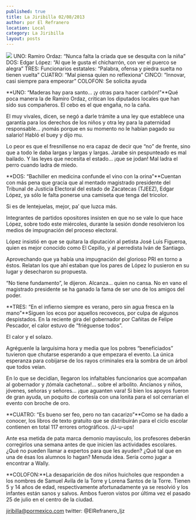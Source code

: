 ```yaml
---
published: true
title: La Jiribilla 02/08/2013
author: por El Refranero
location: Local
category: La Jiribilla
layout: posts
---
```


![](http://i.imgur.com/NoYCZghm.jpg)
UNO: Ramiro Ordaz: “Nunca falta la criada que se desquita con la niña”
DOS: Edgar López: “Al que le gusta el chicharrón, con ver el puerco se alegra”
TRES: Funcionarios estatales: “Palabra, ofensa y piedra suelta no tienen vuelta”
CUATRO: “Mal piensa quien no reflexiona”
CINCO: “Innovar, casi siempre para empeorar”
COLOFON: Se solicita ayuda

**UNO: “Maderas hay para santo… ¡y otras para hacer carbón!”**Qué poca manera la de Ramiro Ordaz, critican los diputados locales que han sido sus compañeros.
El cebo es el que engaña, no la caña.

El muy vivales, dicen, se negó a darle trámite a una ley que establece una garantía para los derechos de los niños y otra ley para la paternidad responsable… ¡nomás porque en su momento no le habían pagado su salario!
Habló el buey y dijo mu.

Lo peor es que el fresnillense no era capaz de decir que “no” de frente, sino que a todo le daba largas y largas y largas.
Jarabe sin pespunteado es mal bailado.
Y las leyes que necesita el estado… ¡que se jodan!
Mal ladra el perro cuando ladra de miedo.

**DOS: “Bachiller en medicina confunde el vino con la orina”**Cuentan con más pena que gracia que al mentado magistrado presidente del Tribunal de Justicia Electoral del estado de Zacatecas (TJEEZ), Edgar López, ya sólo le falta ponerse una camiseta que tenga del tricolor.

Si es de lentejuelas, mejor, pa’ que luzca más.

Integrantes de partidos opositores insisten en que no se vale lo que hace López, sobre todo este miércoles, durante la sesión donde resolvieron los medios de impugnación del proceso electoral.

López insistió en que se quitara la diputación al petista José Luis Figueroa, quien es mejor conocido como El Cepillo, y al perredista Iván de Santiago.

Aprovechando que ya había una impugnación del glorioso PRI en torno a éstos.
Relatan los que ahí estaban que los pares de López lo pusieron en su lugar y desecharon su propuesta.

“No tiene fundamento”, le dijeron.
Alcanza… quien no cansa.
No en vano el magistrado presidente se ha ganado la fama de ser uno de los amigos del poder.

**TRES: “En el infierno siempre es verano, pero sin agua fresca en la mano”**Siguen los ecos por aquellos recovecos, por culpa de algunos despistados.
En la reciente gira del gobernador por Cañitas de Felipe Pescador, el calor estuvo de “friéguense todos”.

El calor y el solazo.

Agréguenle la larguísima hora y media que los pobres “beneficiados” tuvieron que chutarse esperando a que empezara el evento.
La única esperanza para cobijarse de los rayos criminales era la sombra de un árbol que todos veían.

En lo que se decidían, llegaron los infaltables funcionarios que acompañan al gobernador y ¡tómala cachetona!... sobre el arbolito.
Ancianos y niños, jóvenes, señoras y señores… ¡que aguanten vara!
Si bien los apoyos fueron de gran ayuda, un poquito de cortesía con una lonita para el sol cerrarían el evento con broche de oro. 

**CUATRO: “Es bueno ser feo, pero no tan cacarizo”**Como se ha dado a conocer, los libros de texto gratuito que se distribuirán para el ciclo escolar contienen en total 117 errores ortográficos.
¡U-u-ups!

Ante esa metida de pata marca demonio mayúsculo, los profesores deberán corregirlos una semana antes de que inicien las actividades escolares.
¿Qué no pueden llamar a expertos para que les ayuden?
¿Qué tal que en una de ésas los alumnos lo hagan?
Menuda idea.
Sería como jugar a encontrar a Wally.

**COLOFON:**La desaparición de dos niños huicholes que responden a los nombres de Samuel Avila de la Torre y Lorena Santos de la Torre.
Tienen 5 y 14 años de edad, respectivamente afortunadamente ya se resolvió y los infantes están sanos y salvos.
Ambos fueron vistos por última vez el pasado 25 de julio en el centro de la ciudad.

jiribilla@pormexico.com
twitter: @ElRefranero_ljz
